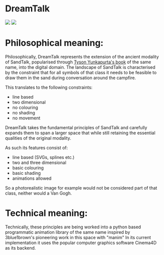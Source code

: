 # DreamTalk
![](DreamTalk.png)
![](DreamTalk.gif)

# Philosophical meaning:

Philosophically, DreamTalk represents the extension of the ancient modality of SandTalk, popularised through [Tyson Yunkapurta's book](https://www.amazon.com/Sand-Talk-Indigenous-Thinking-World/dp/0062975641) of the same name, into the digital domain.
The landscape of SandTalk is characterised by the constraint that for all symbols of that class it needs to be feasible to draw them in the sand during conversation around the campfire.

This translates to the following constraints:
- line based
- two dimensional
- no colouring
- no shading
- no movement
   
DreamTalk takes the fundamental principles of SandTalk and carefully expands them to span a larger space that while still retaining the essential qualities of the original modality.

As such its features consist of:
- line based (SVGs, splines etc.)
- two and three dimensional
- basic colouring
- basic shading
- animations allowed
  
So a photorealistic image for example would not be considered part of that class, neither would a Van Gogh.

# Technical meaning:

Technically, these principles are being worked into a python based programmatic animation library of the same name inspired by 3blue1brown's pioneering work in this space with "manim"
In its current implementation it uses the popular computer graphics software Cinema4D as its backend.
